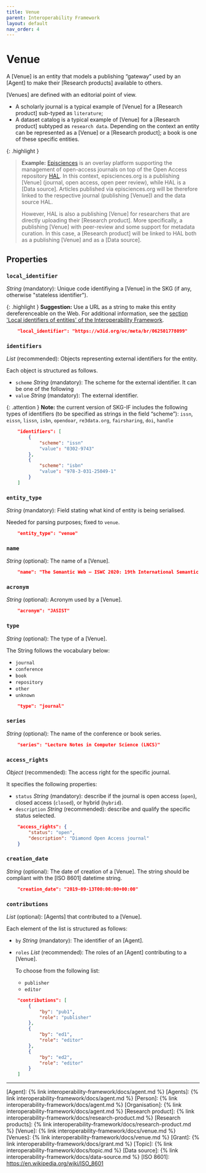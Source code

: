 ```yaml
---
title: Venue
parent: Interoperability Framework
layout: default
nav_order: 4
---
```


# Venue
A [Venue] is an entity that models a publishing “gateway” used by an [Agent] to make their [Research products] available to others.

[Venues] are defined with an editorial point of view.
- A scholarly journal is a typical example of [Venue] for a [Research product] sub-typed as `literature`;
- A dataset catalog is a typical example of [Venue] for a [Research product] subtyped as `research data`.
Depending on the context an entity can be represented as a [Venue] or a [Research product]; a book is one of these specific entities.

{: .highlight }
>**Example:** [Episciences](https://episciences.org)  is an overlay platform supporting the management of open-access journals on top of the Open Access repository [HAL](https://hal.science). In this context, episciences.org is a publishing [Venue] (journal, open access, open peer review), while HAL is a [Data source]. Articles published via episciences.org will be therefore linked to the respective journal (publishing [Venue]) and the data source HAL. 
>
>However, HAL is also a publishing [Venue] for researchers that are directly uploading their [Research product]. More specifically, a publishing [Venue] with peer-review and some support for metadata curation. In this case, a [Research product] will be linked to HAL both as a publishing [Venue] and as a [Data source]. 

<!-- **Note:** Each [Research product] must be associated with its publishing [Venue] and its [Data source].  -->



## Properties

### `local_identifier`		
*String* (mandatory): Unique code identifiying a [Venue] in the SKG (if any, otherwise "stateless identifier").
 
{: .highlight }
**Suggestion:** Use a URL as a string to make this entity dereferenceable on the Web. For additional information, see the [section 'Local identifiers of entities' of the Interoperability Framework](/interoperability-framework/#local-identifiers-of-entities).

```json
    "local_identifier": "https://w3id.org/oc/meta/br/062501778099"
```

### `identifiers`
*List* (recommended): Objects representing external identifiers for the entity. 

Each object is structured as follows.

- `scheme` *String* (mandatory): The scheme for the external identifier. It can be one of the following
- `value` *String* (mandatory): The external identifier.

{: .attention }
**Note:** the current version of SKG-IF includes the following types of identifiers (to be specified as strings in the field “scheme”): `issn`, `eissn`, `lissn`, `isbn`, `opendoar`, `re3data.org`, `fairsharing`, `doi`, `handle`

```json
    "identifiers": [
        {
            "scheme": "issn"
            "value": "0302-9743"
        },
        {
            "scheme": "isbn"
            "value": "978-3-031-25049-1"
        }
    ]
```

### `entity_type`
*String* (mandatory): Field stating what kind of entity is being serialised. 

Needed for parsing purposes; fixed to `venue`.

```json
    "entity_type": "venue"
```

### `name` 
 *String* (optional): The name of a [Venue].

```json
    "name": "The Semantic Web – ISWC 2020: 19th International Semantic Web Conference, Athens, Greece, November 2–6, 2020, Proceedings, Part II"
```

### `acronym` 
 *String* (optional): Acronym used by a [Venue].

```json
    "acronym": "JASIST"
```

### `type`
*String* (optional): The type of a [Venue]. 

The String follows the vocabulary below:
- `journal`
- `conference`
- `book`
- `repository`
- `other`
- `unknown`

```json
    "type": "journal"
```

### `series`
*String* (optional): The name of the conference or book series.

```json
    "series": "Lecture Notes in Computer Science (LNCS)"
```

### `access_rights` 
*Object* (recommended): The access right for the specific journal. 

It specifies the following properties:

- `status` *String* (mandatory): describe if the journal is open access (`open`), closed access (`closed`), or hybrid (`hybrid`).
- `description` *String* (recommended): describe and qualify the specific status selected.

```json
    "access_rights": {
        "status": "open",
        "description": "Diamond Open Access journal"
    }
```

### `creation_date`
*String* (optional): The date of creation of a [Venue]. The string should be compliant with the [ISO 8601] datetime string.
 
```json
    "creation_date": "2019-09-13T00:00:00+00:00"
```

### `contributions`
*List* (optional): [Agents] that contributed to a [Venue]. 

Each element of the list is structured as follows:
- `by` *String* (mandatory): The identifier of an [Agent].
- `roles` *List* (recommended): The roles of an [Agent] contributing to a [Venue].
  
  To choose from the following list:
    - `publisher`
    - `editor`

```json
    "contributions": [
        {
            "by": "pub1",
            "role": "publisher"
        },
        {
            "by": "ed1",
            "role": "editor"
        },
        {
            "by": "ed2",
            "role": "editor"
        }
    ]
```

----
[Agent]: {% link interoperability-framework/docs/agent.md %}
[Agents]: {% link interoperability-framework/docs/agent.md %}
[Person]: {% link interoperability-framework/docs/agent.md %}
[Organisation]: {% link interoperability-framework/docs/agent.md %}
[Research product]: {% link interoperability-framework/docs/research-product.md %}
[Research products]: {% link interoperability-framework/docs/research-product.md %}
[Venue]: {% link interoperability-framework/docs/venue.md %}
[Venues]: {% link interoperability-framework/docs/venue.md %}
[Grant]: {% link interoperability-framework/docs/grant.md %}
[Topic]: {% link interoperability-framework/docs/topic.md %}
[Data source]: {% link interoperability-framework/docs/data-source.md %}
[ISO 8601]: https://en.wikipedia.org/wiki/ISO_8601